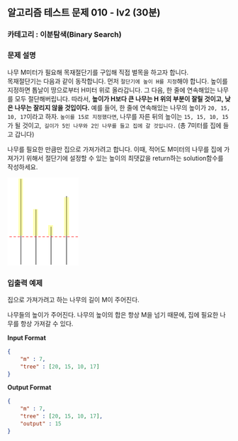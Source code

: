 ## **알고리즘 테스트 문제 010 - lv2 (30분)**

### **카테고리 : 이분탐색(Binary Search)**

### **문제 설명**  

나무 M미터가 필요해 목재절단기를 구입해 직접 벌목을 하고자 합니다.  
목재절단기는 다음과 같이 동작합니다. 먼저 `절단기에 높이 H를 지정`해야 합니다. 높이를 지정하면 톱날이 땅으로부터 H미터 위로 올라갑니다. 그 다음, 한 줄에 연속해있는 나무를 모두 절단해버립니다. 따라서, **높이가 H보다 큰 나무는 H 위의 부분이 잘릴 것이고, 낮은 나무는 잘리지 않을 것입이다.** 예를 들어, 한 줄에 연속해있는 나무의 높이가 `20, 15, 10, 17`이라고 하자. `높이를 15로 지정했다면`, 나무를 자른 뒤의 높이는 `15, 15, 10, 15`가 될 것이고,` 길이가 5인 나무와 2인 나무를 들고 집에 갈 것입니다.` (총 7미터를 집에 들고 갑니다)  

나무를 필요한 만큼만 집으로 가져가려고 합니다. 이때, 적어도 M미터의 나무를 집에 가져가기 위해서 절단기에 설정할 수 있는 높이의 최댓값을 return하는 solution함수를 작성하세요.

![](../image/test/test003.png)

### **입출력 예제**

집으로 가져가려고 하는 나무의 길이 M이 주어진다.  

나무들의 높이가 주어진다. 나무의 높이의 합은 항상 M을 넘기 때문에, 집에 필요한 나무를 항상 가져갈 수 있다.  


**Input Format**
```json
{
    "m" : 7,
    "tree" : [20, 15, 10, 17]
}
```

**Output Format**
```json
{
    "m" : 7,
    "tree" : [20, 15, 10, 17],
    "output" : 15
}
```